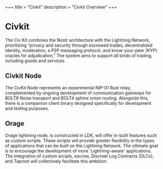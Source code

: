 +++
title = "Civkit"
description = "Civkit Overview"
+++

# Civkit

The Civ Kit combines the Nostr architecture with the Lightning Network, prioritizing “privacy and security through escrowed trades, decentralized identity, moderation, a P2P messaging protocol, and know-your-peer (KYP) oracles for adjudication,” The system aims to support all kinds of trading, including goods and services.

## Civkit Node

The CivKit Node represents an experimental NIP-01 Rust relay, complemented by ongoing development of communication gateways for BOLT8 Noise transport and BOLT4 sphinx onion routing. Alongside this, there is a companion client binary designed specifically for development and testing purposes.

## Orage

Orage lightning node, is constructed in LDK, will offer in-built features such as custom scripts. These scripts will provide greater flexibility in the types of applications that can be built on the Lightning Network. The ultimate goal is to encourage the development of more 'Lightning-aware' applications. The integration of custom scripts, escrow, Discreet Log Contracts (DLCs), and Taproot will collectively facilitate this ambition.